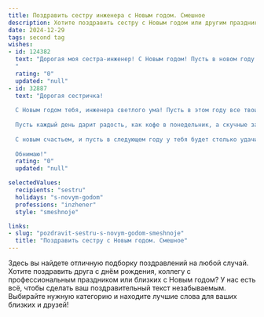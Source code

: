 ```yaml
---
title: Поздравить сестру инженера с Новым годом. Смешное
description: Хотите поздравить сестру с Новым годом или другим праздником? Наш ИИ создаст незабываемое поздравление, а вы обязательно выделитесь среди других.  
date: 2024-12-29
tags: second tag
wishes:
- id: 124382
  text: "Дорогая моя сестра-инженер! С Новым годом! Пусть в новом году все твои гениальные инженерные решения работают как швейцарские часы (или, по крайней мере, как китайские — хоть и ломаются, но зато быстро и дешево чинятся!). Желаю тебе таких же стабильных и выверенных успехов в жизни, как твои расчеты в проектах, и море позитива, который не требует ни чертежей, ни смет!  Счастья, радости и чтобы все твои шестеренки работали как надо!
  "
  rating: "0"
  updated: "null"
- id: 32887
  text: "Дорогая сестричка!
  
  С Новым годом тебя, инженера светлого ума! Пусть в этом году все твои чертежи будут идеальны, как снежные узоры на окнах, а схемы — даже сложнее, чем запутанные новогодние гирлянды! Желаю, чтобы жизнь твоя была как качественный проект: без ошибок и с яркими результатами!
  
  Пусть каждый день дарит радость, как кофе в понедельник, а скучные задачи обходят стороной, как неисправные детали! Пусть подъемы будут не только на работе, но и в настроении, а \"учёт расхода\" твоего счастья всегда зашкаливал!
  
  С новым счастьем, и пусть в следующем году у тебя будет столько удачи, сколько в твоих схемах деталей!
  
  Обнимаю!"
  rating: "0"
  updated: "null"

selectedValues:
  recipients: "sestru"
  holidays: "s-novym-godom"
  professions: "inzhener"
  style: "smeshnoje"

links:
- slug: "pozdravit-sestru-s-novym-godom-smeshnoje"
  title: "Поздравить сестру с Новым годом. Смешное"
---
```


Здесь вы найдете отличную подборку поздравлений на любой случай.
Хотите поздравить друга с днём рождения, коллегу с профессиональным праздником или близких с Новым годом? У нас есть всё, чтобы сделать ваш поздравительный текст незабываемым. Выбирайте нужную категорию и находите лучшие слова для ваших близких и друзей!
